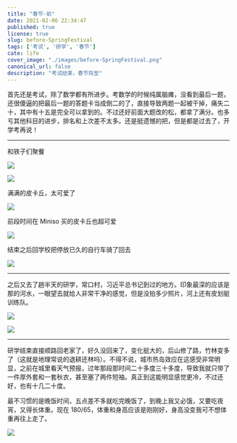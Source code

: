 ```yaml
---
title: "春节·前"
date: 2021-02-06 22:34:47
published: true
license: true
slug: before-SpringFestival
tags: ['考试', '研学', '春节']
cate: life
cover_image: "./images/before-SpringFestival.png"
canonical_url: false
description: "考试结束，春节将至"
---
```


首先还是考试，除了数学都有所进步。考数学的时候纯属脑瘫，没看到最后一题，还很傻逼的把最后一题的答题卡当成倒二的了，直接导致两题一起被干掉，痛失二十，其中有十五是完全可以拿到的。不过还好前面大题改的松，都拿了满分。也多亏其他科目的进步，排名和上次差不太多。还是挺遗憾的把，但是都是过去了，开学考再说！

---

和铁子们聚餐

![ ](https://u.jalenchuh.cn/before-SpringFestival/lijia.jpg)

![ ](https://u.jalenchuh.cn/before-SpringFestival/we.jpg)

满满的皮卡丘，太可爱了

![ ](https://u.jalenchuh.cn/before-SpringFestival/pikaqiu.jpg)

前段时间在 Miniso 买的皮卡丘也超可爱

![ ](https://u.jalenchuh.cn/before-SpringFestival/pkq.jpg)

结束之后回学校把停放已久的自行车骑了回去

![ ](https://u.jalenchuh.cn/before-SpringFestival/bike.jpg)

---

之后又去了趟半天的研学，常口村，习近平总书记到过的地方。印象最深的应该是那的河水，一眼望去就给人非常干净的感觉，但是没拍多少照片，河上还有皮划艇训练队。

![ ](https://u.jalenchuh.cn/before-SpringFestival/ck1.jpg)

![ ](https://u.jalenchuh.cn/before-SpringFestival/ck2.jpg)

---

研学结束直接顺路回老家了，好久没回来了，变化挺大的，后山修了路，竹林变多了（这就是地理常说的退耕还林吗）。不得不说，城市热岛效应在这感受非常明显，之前在城里看天气预报，过年那段那时间二十多度三十多度，导致我就只带了一件厚外套和一套秋衣，甚至塞了两件短袖。真正到这能明显感觉更冷，不过还好，也有十几二十度。

最不习惯的是晚饭时间，五点差不多就吃完晚饭了，到晚上我又必饿，又要吃夜宵，又得长体重。现在 180/65，体重和身高应该是刚刚好，身高没变我可不想体重再往上走了。

![ ](https://u.jalenchuh.cn/before-SpringFestival/lj.jpg)
